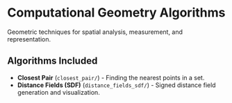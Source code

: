 # Computational Geometry Algorithms

Geometric techniques for spatial analysis, measurement, and representation.

## Algorithms Included

- **Closest Pair** (`closest_pair/`) - Finding the nearest points in a set.
- **Distance Fields (SDF)** (`distance_fields_sdf/`) - Signed distance field generation and visualization.

